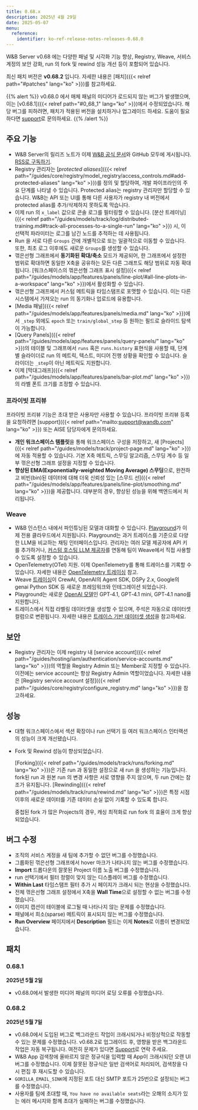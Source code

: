 ```yaml
---
title: 0.68.x
description: 2025년 4월 29일
date: 2025-05-07
menu:
  reference:
    identifier: ko-ref-release-notes-releases-0.68.0
---
```


W&B Server v0.68 에는 다양한 패널 및 시각화 기능 향상, Registry, Weave, 서비스 계정의 보안 강화, run 의 fork 및 rewind 성능 개선 등이 포함되어 있습니다.

최신 패치 버전은 **v0.68.2** 입니다.
자세한 내용은 [패치]({{< relref path="#patches" lang="ko" >}})를 참고하세요.

{{% alert %}}
v0.68.0 에서 매체 패널의 미디어가 로드되지 않는 버그가 발생했으며, 이는 [v0.68.1]({{< relref path="#0_68_1" lang="ko" >}})에서 수정되었습니다. 해당 버그를 피하려면, 패치가 적용된 버전을 설치하거나 업그레이드 하세요. 도움이 필요하다면 [support](mailto:support@wandb.com)로 문의하세요.
{{% /alert %}}

## 주요 기능
- W&B Server의 릴리즈 노트가 이제 [W&B 공식 문서](/ref/release-notes/)와 GitHub 모두에 게시됩니다. [RSS로 구독하기]({/ref/release-notes/index.xml).
- Registry 관리자는 [*protected aliases*]({{< relref path="/guides/core/registry/model_registry/access_controls.md#add-protected-aliases" lang="ko" >}})를 정의 및 할당하여, 개발 파이프라인의 주요 단계를 나타낼 수 있습니다. Protected alias는 registry 관리자만 할당할 수 있습니다. W&B는 API 또는 UI를 통해 다른 사용자가 registry 내 버전에서 protected alias를 추가/삭제하지 못하도록 막습니다.
- 이제 run 의 `x_label` 값으로 콘솔 로그를 필터링할 수 있습니다. [분산 트레이닝]({{< relref path="/guides/models/track/log/distributed-training.md#track-all-processes-to-a-single-run" lang="ko" >}}) 시, 이 선택적 파라미터는 로그를 남긴 노드를 추적하는 데 사용됩니다.
- Run 을 서로 다른 `Groups` 간에 개별적으로 또는 일괄적으로 이동할 수 있습니다. 또한, 최초 로그 이후에도 새로운 `Groups`를 생성할 수 있습니다.
- 꺾은선형 그래프에서 **동기화된 확대/축소** 모드가 제공되어, 한 그래프에서 설정한 범위로 확대하면 동일한 X축을 공유하는 모든 다른 그래프도 해당 범위로 자동 확대됩니다. [워크스페이스의 꺾은선형 그래프 표시 설정]({{< relref path="/guides/models/app/features/panels/line-plot/#all-line-plots-in-a-workspace" lang="ko" >}})에서 활성화할 수 있습니다.
- 꺾은선형 그래프에서 커스텀 메트릭을 타임스탬프로 포맷할 수 있습니다. 이는 다른 시스템에서 가져오는 run 의 동기화나 업로드에 유용합니다.
- [Media 패널]({{< relref path="/guides/models/app/features/panels/media.md" lang="ko" >}})에서 `_step` 외에도 `epoch` 또는 `train/global_step` 등 원하는 필드로 슬라이드 탐색이 가능합니다.
- [Query Panels]({{< relref path="/guides/models/app/features/panels/query-panels/" lang="ko" >}})의 테이블 및 그래프에서 `runs` 혹은 `runs.history` 표현식을 사용할 때, 단계별 슬라이더로 run 의 메트릭, 텍스트, 미디어 진행 상황을 확인할 수 있습니다. 슬라이더는 `_step`이 아닌 메트릭도 지원합니다.
- 이제 [막대그래프]({{< relref path="/guides/models/app/features/panels/bar-plot.md" lang="ko" >}})의 라벨 폰트 크기를 조정할 수 있습니다.

### 프라이빗 프리뷰
프라이빗 프리뷰 기능은 초대 받은 사용자만 사용할 수 있습니다. 프라이빗 프리뷰 등록을 요청하려면 [support]({{< relref path="mailto:support@wandb.com" lang="ko" >}}) 또는 AISE 담당자에게 문의하세요.

- **개인 워크스페이스 템플릿**을 통해 워크스페이스 구성을 저장하고, 새 [Projects]({{< relref path="/guides/models/track/project-page.md" lang="ko" >}})에 자동 적용할 수 있습니다. 기본 X축 메트릭, 스무딩 알고리즘, 스무딩 계수 등 일부 꺾은선형 그래프 설정을 지정할 수 있습니다.
- **향상된 EMA(Exponentially-weighted Moving Average) 스무딩**으로, 완전하고 비빈(bin)된 데이터에 대해 더욱 신뢰성 있는 [스무드 선]({{< relref path="/guides/models/app/features/panels/line-plot/smoothing.md" lang="ko" >}})을 제공합니다. 대부분의 경우, 향상된 성능을 위해 백엔드에서 처리됩니다.

### Weave
- W&B 인스턴스 내에서 파인튜닝된 모델과 대화할 수 있습니다. [Playground](https://weave-docs.wandb.ai/guides/tools/playground/)가 이제 전용 클라우드에서 지원됩니다. Playground는 과거 트레이스를 기준으로 다양한 LLM을 비교하는 채팅 인터페이스입니다. 관리자는 여러 모델 제공자에 API 키를 추가하거나, [커스텀 호스팅 LLM 제공자](https://weave-docs.wandb.ai/guides/tools/playground/#add-a-custom-provider)를 연동해 팀이 Weave에서 직접 사용할 수 있도록 설정할 수 있습니다.
- OpenTelemetry(OTel) 지원. 이제 OpenTelemetry를 통해 트레이스를 기록할 수 있습니다. 자세한 내용은 [OpenTelemetry 트레이싱](https://weave-docs.wandb.ai/guides/tracking/otel/?utm_source=beamer&utm_medium=sidebar&utm_campaign=OpenTelemetry-support-in-Weave&utm_content=ctalink) 참고.
- Weave [트레이싱](https://weave-docs.wandb.ai/guides/tracking/)이 CrewAI, OpenAI의 Agent SDK, DSPy 2.x, Google의 genai Python SDK 등 새로운 프레임워크와 인테그레이션 되었습니다.
- Playground는 새로운 [OpenAI 모델](https://weave-docs.wandb.ai/guides/tools/playground/#openai)인 GPT‑4.1, GPT‑4.1 mini, GPT‑4.1 nano를 지원합니다.
- 트레이스에서 직접 라벨링 데이터셋을 생성할 수 있으며, 주석은 자동으로 데이터셋 컬럼으로 변환됩니다. 자세한 내용은 [트레이스 기반 데이터셋 생성](https://weave-docs.wandb.ai/guides/core-types/datasets/#create-edit-and-delete-a-dataset-in-the-ui)을 참고하세요.

## 보안
- Registry 관리자는 이제 registry 내 [service account]({{< relref path="/guides/hosting/iam/authentication/service-accounts.md" lang="ko" >}})의 역할을 Registry Admin 또는 Member로 지정할 수 있습니다. 이전에는 service account는 항상 Registry Admin 역할이었습니다. 자세한 내용은 [Registry service account 설정]({{< relref path="/guides/core/registry/configure_registry.md" lang="ko" >}})을 참고하세요.

## 성능
- 대형 워크스페이스에서 섹션 확장이나 run 선택기 등 여러 워크스페이스 인터랙션의 성능이 크게 개선됐습니다.
- Fork 및 Rewind 성능이 향상되었습니다.

    [Forking]({{< relref path="/guides/models/track/runs/forking.md" lang="ko" >}})은 기존 run 과 동일한 설정으로 새 run 을 생성하는 기능입니다. fork된 run 과 원본 run 의 변경 사항은 서로 영향을 주지 않으며, 두 run 간에는 참조가 유지됩니다. [Rewinding]({{< relref path="/guides/models/track/runs/rewind.md" lang="ko" >}})은 특정 시점 이후의 새로운 데이터를 기존 데이터 손실 없이 기록할 수 있도록 합니다.

    중첩된 fork 가 많은 Projects의 경우, 캐싱 최적화로 run fork 의 효율이 크게 향상되었습니다.

## 버그 수정
- 조직의 서비스 계정을 새 팀에 추가할 수 없던 버그를 수정했습니다.
- 그룹화된 꺾은선형 그래프에서 hover 마크가 나타나지 않는 버그를 수정했습니다.
- **Import** 드롭다운의 잘못된 Project 이름 노출 버그를 수정했습니다.
- run 선택기에서 필터 정렬이 맞지 않는 디스플레이 버그를 수정했습니다.
- **Within Last** 타임스탬프 필터 추가 시 페이지가 크래시 되는 현상을 수정했습니다.
- 전체 꺾은선형 그래프 설정에서 X축을 **Wall Time**으로 설정할 수 없는 버그를 수정했습니다.
- 이미지 캡션이 테이블에 로그될 때 나타나지 않는 문제를 수정했습니다.
- 패널에서 희소(sparse) 메트릭이 표시되지 않는 버그를 수정했습니다.
- **Run Overview** 페이지에서 **Description** 필드는 이제 **Notes**로 이름이 변경되었습니다.

## 패치
### 0.68.1
**2025년 5월 2일**

- v0.68.0에서 발생한 미디어 패널의 미디어 로딩 오류를 수정했습니다.

### 0.68.2
**2025년 5월 7일**

- v0.68.0에서 도입된 버그로 백그라운드 작업이 크래시되거나 비정상적으로 작동할 수 있는 문제를 수정했습니다. v0.68.2로 업그레이드 후, 영향을 받은 백그라운드 작업은 자동 복구됩니다. 여전히 문제가 있다면 [Support](mailto:support@wandb.com)로 연락 주세요.
- W&B App 검색창에 올바르지 않은 정규식을 입력할 때 App이 크래시되던 오랜 UI 버그를 수정했습니다. 이제 잘못된 정규식은 일반 검색어로 처리되어, 검색창을 다시 편집 후 재시도할 수 있습니다.
- `GORILLA_EMAIL_SINK`에 지정된 포트 대신 SMTP 포트가 25번으로 설정되는 버그를 수정했습니다.
- 사용자를 팀에 초대할 때, `You have no available seats`라는 오해의 소지가 있는 에러 메시지와 함께 초대가 실패하는 버그를 수정했습니다.